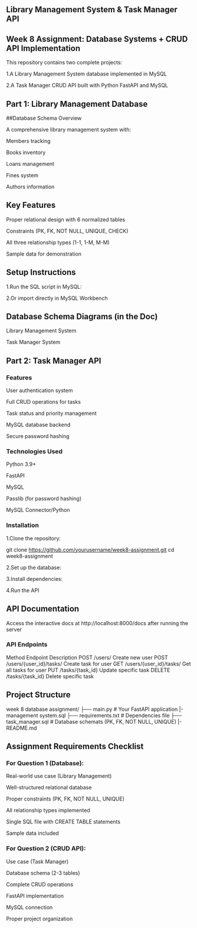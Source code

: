 ## Library Management System & Task Manager API
 ## Week 8 Assignment: Database Systems + CRUD API Implementation

This repository contains two complete projects:

1.A Library Management System database implemented in MySQL

2.A Task Manager CRUD API built with Python FastAPI and MySQL

 ## Part 1: Library Management Database

 ##Database Schema Overview

A comprehensive library management system with:

Members tracking

Books inventory

Loans management

Fines system

Authors information

 ## Key Features
Proper relational design with 6 normalized tables

Constraints (PK, FK, NOT NULL, UNIQUE, CHECK)

All three relationship types (1-1, 1-M, M-M)

Sample data for demonstration

 ## Setup Instructions

1.Run the SQL script in MySQL:

2.Or import directly in MySQL Workbench

## Database Schema Diagrams (in the Doc)

Library Management System

Task Manager System



  ## Part 2: Task Manager API

 ### Features

User authentication system

Full CRUD operations for tasks

Task status and priority management

MySQL database backend

Secure password hashing

  ### Technologies Used
Python 3.9+

FastAPI

MySQL

Passlib (for password hashing)

MySQL Connector/Python

  ### Installation

1.Clone the repository:

git clone https://github.com/yourusername/week8-assignment.git
cd week8-assignment

2.Set up the database:

3.Install dependencies:

4.Run the API

 ## API Documentation

Access the interactive docs at http://localhost:8000/docs after running the server

 ### API Endpoints

Method	                 Endpoint	                                Description
POST	     /users/             	                                 Create new user
POST       	/users/{user_id}/tasks/                         	     Create task for user
GET	         /users/{user_id}/tasks/ 	                             Get all tasks for user
PUT     	/tasks/{task_id}	                                     Update specific task
DELETE  	/tasks/{task_id}    	                                 Delete specific task

 ## Project Structure
week 8 database assignment/
├── main.py             # Your FastAPI application
|-management system.sql
├── requirements.txt    # Dependencies file
├── task_manager.sql    # Database schemats (PK, FK, NOT NULL, UNIQUE)
|-README.md

## Assignment Requirements Checklist

### For Question 1 (Database):

Real-world use case (Library Management)

Well-structured relational database

Proper constraints (PK, FK, NOT NULL, UNIQUE)

All relationship types implemented

Single SQL file with CREATE TABLE statements

Sample data included

### For Question 2 (CRUD API):

Use case (Task Manager)

Database schema (2-3 tables)

Complete CRUD operations

FastAPI implementation

MySQL connection

Proper project organization
